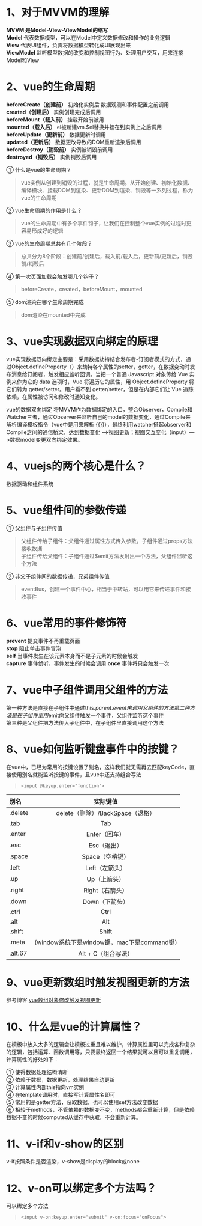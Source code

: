 # 1、对于MVVM的理解
**MVVM 是Model-View-ViewModel的缩写**  
**Model** 代表数据模型，可以在Model中定义数据修改和操作的业务逻辑  
**View** 代表UI组件，负责将数据模型转化成UI展现出来  
**ViewModel** 监听模型数据的改变和控制视图行为、处理用户交互，用来连接Model和View

# 2、vue的生命周期
**beforeCreate（创建前）** 初始化实例后 数据观测和事件配置之前调用  
**created（创建后）** 实例创建完成后调用   
**beforeMount（载入前）** 挂载开始前被用  
**mounted（载入后）** el被新建vm.$el替换并挂在到实例上之后调用  
**beforeUpdate（更新前）** 数据更新时调用  
**updated（更新后）** 数据更改导致的DOM重新渲染后调用  
**beforeDestroy（销毁前）** 实例被销毁前调用  
**destroyed（销毁后）** 实例销毁后调用

① 什么是vue的生命周期？
> vue实例从创建到销毁的过程，就是生命周期。从开始创建、初始化数据、编译模块、挂载DOM到渲染、更新DOM到渲染、销毁等一系列过程，称为vue的生命周期

② vue生命周期的作用是什么？
> vue的生命周期中有多个事件钩子，让我们在控制整个vue实例的过程时更容易形成好的逻辑

③ vue的生命周期总共有几个阶段？
> 总共分为8个阶段：创建前/创建后，载入前/载入后，更新前/更新后，销毁前/销毁后

④ 第一次页面加载会触发哪几个钩子？
> beforeCreate，created，beforeMount，mounted

⑤ dom渲染在哪个生命周期完成
> dom渲染在mounted中完成

# 3、vue实现数据双向绑定的原理
vue实现数据双向绑定主要是：采用数据劫持结合发布者-订阅者模式的方式，通过Object.defineProperty（）来劫持各个属性的setter，getter，在数据变动时发布消息给订阅者，触发相应监听回调。当把一个普通 Javascript 对象传给 Vue 实例来作为它的 data 选项时，Vue 将遍历它的属性，用 Object.defineProperty 将它们转为 getter/setter。用户看不到 getter/setter，但是在内部它们让 Vue 追踪依赖，在属性被访问和修改时通知变化。

vue的数据双向绑定 将MVVM作为数据绑定的入口，整合Observer，Compile和Watcher三者，通过Observer来监听自己的model的数据变化，通过Compile来解析编译模板指令（vue中是用来解析 {{}}），最终利用watcher搭起observer和Compile之间的通信桥梁，达到数据变化 —>视图更新；视图交互变化（input）—>数据model变更双向绑定效果。

# 4、vuejs的两个核心是什么？
数据驱动和组件系统

# 5、vue组件间的参数传递
① 父组件与子组件传值
> 父组件传给子组件：父组件通过属性方式传入参数，子组件通过props方法接收数据  
> 子组件传给父组件：子组件通过$emit方法发射出一个方法，父组件监听这个方法

② 非父子组件间的数据传递，兄弟组件传值
> eventBus，创建一个事件中心，相当于中转站，可以用它来传递事件和接收事件

# 6、vue常用的事件修饰符
**prevent** 提交事件不再重载页面  
**stop** 阻止单击事件冒泡  
**self** 当事件发生在该元素本身而不是子元素的时候会触发  
**capture** 事件侦听，事件发生的时候会调用
**once** 事件将只会触发一次

# 7、vue中子组件调用父组件的方法
第一种方法是直接在子组件中通过this.$parent.event来调用父组件的方法  
第二种方法是在子组件里用$emit向父组件触发一个事件，父组件监听这个事件  
第三种是父组件把方法传入子组件中，在子组件里直接调用这个方法

# 8、vue如何监听键盘事件中的按键？
在vue中，已经为常用的按键设置了别名，这样我们就无需再去匹配keyCode，直接使用别名就能监听按键的事件，且vue中还支持组合写法  
> `<input @keyup.enter="function">`

别名|实际键值
:--|:--:
.delete|delete（删除）/BackSpace（退格）
.tab|Tab
.enter|Enter（回车）
.esc|Esc（退出）
.space|Space（空格键）
.left|Left（左箭头）
.up|Up（上箭头）
.right|Right（右箭头）
.down|Down（下箭头）
.ctrl|Ctrl
.alt|Alt
.shift|Shift
.meta|(window系统下是window键，mac下是command键)
.alt.67|Alt + C（组合写法）

# 9、vue更新数组时触发视图更新的方法
参考博客 [vue数组对象修改触发视图更新](https://www.cnblogs.com/mengff/p/8482867.html)

# 10、什么是vue的计算属性？
在模板中放入太多的逻辑会让模板过重且难以维护，计算属性里可以完成各种复杂的逻辑，包括运算、函数调用等，只要最终返回一个结果就可以且可以重复调用，计算属性的好处如下：  

① 使得数据处理结构清晰  
② 依赖于数据，数据更新，处理结果自动更新  
③ 计算属性内部this指向vm实例  
④ 在template调用时，直接写计算属性名即可  
⑤ 常用的是getter方法，获取数据，也可以使用set方法改变数据  
⑥ 相较于methods，不管依赖的数据变不变，methods都会重新计算，但是依赖数据不变的时候computed从缓存中获取，不会重新计算。

# 11、v-if和v-show的区别
v-if按照条件是否渲染，v-show是display的block或none

# 12、v-on可以绑定多个方法吗？
可以绑定多个方法  
> `<input v-on:keyup.enter="submit" v-on:focus="onFocus">`


